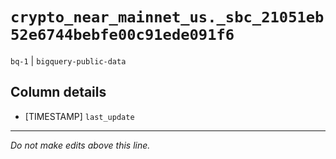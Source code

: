 # `crypto_near_mainnet_us._sbc_21051eb52e6744bebfe00c91ede091f6`
`bq-1` | `bigquery-public-data`

## Column details
* [TIMESTAMP] `last_update`

-------------------------------------------------------------------------------
*Do not make edits above this line.*
